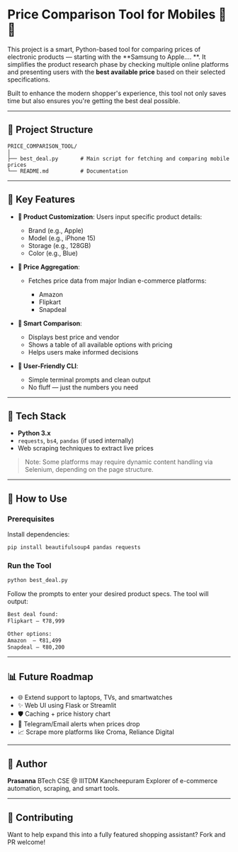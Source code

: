 # Price Comparison Tool for Mobiles 📱💲

This project is a smart, Python-based tool for comparing prices of electronic products — starting with the **Samsung to Apple.... **. It simplifies the product research phase by checking multiple online platforms and presenting users with the **best available price** based on their selected specifications.

Built to enhance the modern shopper's experience, this tool not only saves time but also ensures you're getting the best deal possible.

---

## 📁 Project Structure

```
PRICE_COMPARISON_TOOL/
│
├── best_deal.py       # Main script for fetching and comparing mobile prices
└── README.md          # Documentation
```

---

## 🚀 Key Features

* **🔹 Product Customization**: Users input specific product details:

  * Brand (e.g., Apple)
  * Model (e.g., iPhone 15)
  * Storage (e.g., 128GB)
  * Color (e.g., Blue)

* **🔹 Price Aggregation**:

  * Fetches price data from major Indian e-commerce platforms:

    * Amazon
    * Flipkart
    * Snapdeal

* **🔹 Smart Comparison**:

  * Displays best price and vendor
  * Shows a table of all available options with pricing
  * Helps users make informed decisions

* **🔹 User-Friendly CLI**:

  * Simple terminal prompts and clean output
  * No fluff — just the numbers you need

---

## 🔧 Tech Stack

* **Python 3.x**
* `requests`, `bs4`, `pandas` (if used internally)
* Web scraping techniques to extract live prices

> Note: Some platforms may require dynamic content handling via Selenium, depending on the page structure.

---

## 🚄 How to Use

### Prerequisites

Install dependencies:

```bash
pip install beautifulsoup4 pandas requests
```

### Run the Tool

```bash
python best_deal.py
```

Follow the prompts to enter your desired product specs. The tool will output:

```bash
Best deal found:
Flipkart – ₹78,999

Other options:
Amazon  – ₹81,499
Snapdeal – ₹80,200
```

---

## 📊 Future Roadmap

* 🌐 Extend support to laptops, TVs, and smartwatches
* ✨ Web UI using Flask or Streamlit
* 🛡️ Caching + price history chart
* 🚀 Telegram/Email alerts when prices drop
* 📈 Scrape more platforms like Croma, Reliance Digital

---

## 👤 Author

**Prasanna**
BTech CSE @ IIITDM Kancheepuram
Explorer of e-commerce automation, scraping, and smart tools.

---

## 🤝 Contributing

Want to help expand this into a fully featured shopping assistant? Fork and PR welcome!


